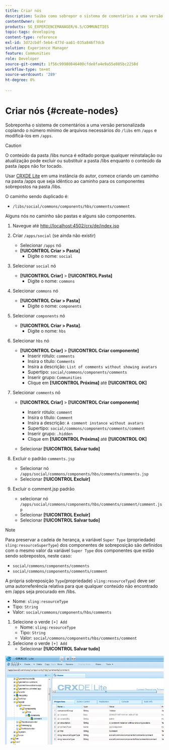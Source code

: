```yaml
---
title: Criar nós
description: Saiba como sobrepor o sistema de comentários a uma versão personalizada copiando o número mínimo de arquivos necessários de /libs e editando-os em /apps.
contentOwner: User
products: SG_EXPERIENCEMANAGER/6.5/COMMUNITIES
topic-tags: developing
content-type: reference
exl-id: 3d72cbdf-5eb4-477d-aa61-035a846f7dcb
solution: Experience Manager
feature: Communities
role: Developer
source-git-commit: 1f56c99980846400cfde8fa4e9a55e885bc2258d
workflow-type: tm+mt
source-wordcount: '289'
ht-degree: 0%

---
```


# Criar nós {#create-nodes}

Sobreponha o sistema de comentários a uma versão personalizada copiando o número mínimo de arquivos necessários do `/libs` em `/apps` e modificá-los em `/apps`.

>[!CAUTION]
>
>O conteúdo da pasta /libs nunca é editado porque qualquer reinstalação ou atualização pode excluir ou substituir a pasta /libs enquanto o conteúdo da pasta /apps não for tocado.

Usar [CRXDE Lite](../../help/sites-developing/developing-with-crxde-lite.md) em uma instância do autor, comece criando um caminho na pasta /apps que seja idêntico ao caminho para os componentes sobrepostos na pasta /libs.

O caminho sendo duplicado é:

* `/libs/social/commons/components/hbs/comments/comment`

Alguns nós no caminho são pastas e alguns são componentes.

1. Navegue até [http://localhost:4502/crx/de/index.jsp](http://localhost:4502/crx/de/index.jsp)
1. Criar `/apps/social` (se ainda não existir)
   * Selecionar `/apps` nó
   * **[!UICONTROL Criar > Pasta]**
      * Digite o nome: `social`
1. Selecionar `social` nó
   * **[!UICONTROL Criar]** > **[!UICONTROL Pasta]**
      * Digite o nome: `commons`
1. Selecionar `commons` nó
   * **[!UICONTROL Criar > Pasta]**
      * Digite o nome: `components`
1. Selecionar `components` nó
   * **[!UICONTROL Criar > Pasta]**.
      * Digite o nome: `hbs`
1. Selecionar `hbs` nó
   * **[!UICONTROL Criar]** > **[!UICONTROL Criar componente]**
      * Inserir rótulo: `comments`
      * Insira o título: `Comments`
      * Insira a descrição: `List of comments without showing avatars`
      * Supertipo: `social/commons/components/comments`
      * Inserir grupo: `Communities`
      * Clique em **[!UICONTROL Próxima]** até **[!UICONTROL OK]**
1. Selecionar `comments` nó

   * **[!UICONTROL Criar]** > **[!UICONTROL Criar componente]**

      * Inserir rótulo: `comment`
      * Insira o título: `Comment`
      * Insira a descrição: `A comment instance without avatars`
      * Supertipo: `social/commons/components/comments/comment`
      * Inserir grupo: `.hidden`
      * Clique em **[!UICONTROL Próxima]** até **[!UICONTROL OK]**
   * Selecionar **[!UICONTROL Salvar tudo]**
1. Excluir o padrão `comments.jsp`
   * Selecionar nó `/apps/social/commons/components/hbs/comments/comments.jsp`
   * Selecionar **[!UICONTROL Excluir]**
1. Excluir o comment.jsp padrão
   * selecionar nó `/apps/social/commons/components/hbs/comments/comment/comment.jsp`
   * Selecionar **[!UICONTROL Excluir]**
   * Selecionar **[!UICONTROL Salvar tudo]**

>[!NOTE]
>
>Para preservar a cadeia de herança, a variável `Super Type` (propriedade) `sling:resourceSuperType`) dos componentes de sobreposição são definidos com o mesmo valor da variável `Super Type` dos componentes que estão sendo sobrepostos, neste caso:
>
>* `social/commons/components/comments`
>* `social/commons/components/comments/comment`

A própria sobreposição `Type`(propriedade) `sling:resourceType`) deve ser uma autorreferência relativa para que qualquer conteúdo não encontrado em /apps seja procurado em /libs.
* Nome: `sling:resourceType`
* Tipo: `String`
* Valor: `social/commons/components/hbs/comments`

1. Selecione o verde `[+] Add`
   * Nome: `sling:resourceType`
   * Tipo: `String`
   * Valor: `social/commons/components/hbs/comments/comment`
1. Selecione o verde `[+] Add`
   * Selecionar **[!UICONTROL Salvar tudo]**

![create-nodes](assets/create-nodes.png)
